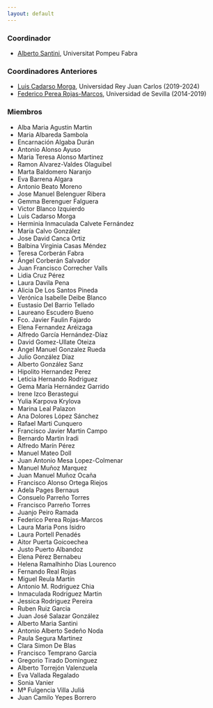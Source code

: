 ```yaml
---
layout: default
---
```


### Coordinador

* [Alberto Santini](https://santini.in/), Universitat Pompeu Fabra

### Coordinadores Anteriores

* [Luis Cadarso Morga](https://tsc.urjc.es/profiles/luis_cadarso.html), Universidad Rey Juan Carlos (2019-2024)
* [Federico Perea Rojas-Marcos](https://www.us.es/trabaja-en-la-us/directorio/federico-perea-rojas-marcos), Universidad de Sevilla (2014-2019)

### Miembros

* Alba Maria Agustin Martin
* Maria Albareda Sambola
* Encarnación Algaba Durán
* Antonio Alonso Ayuso
* Maria Teresa Alonso Martinez
* Ramon Alvarez-Valdes Olaguibel
* Marta Baldomero Naranjo
* Eva Barrena Algara
* Antonio Beato Moreno
* Jose Manuel Belenguer Ribera
* Gemma Berenguer Falguera
* Victor Blanco Izquierdo
* Luis Cadarso Morga
* Herminia Inmaculada Calvete Fernández
* María Calvo González
* Jose David Canca Ortiz
* Balbina Virginia Casas Méndez
* Teresa Corberán Fabra
* Ángel Corberán Salvador
* Juan Francisco Correcher Valls
* Lidia Cruz Pérez
* Laura Davila Pena
* Alicia De Los Santos Pineda
* Verónica Isabelle Deibe Blanco
* Eustasio Del Barrio Tellado
* Laureano  Escudero Bueno
* Fco. Javier Faulin Fajardo
* Elena Fernandez Aréizaga
* Alfredo García Hernández-Díaz
* David Gomez-Ullate Oteiza
* Angel Manuel Gonzalez Rueda
* Julio González Díaz
* Alberto González Sanz
* Hipolito Hernandez Perez
* Leticia Hernando Rodriguez
* Gema María Hernández Garrido
* Irene Izco Berastegui
* Yulia Karpova Krylova
* Marina Leal Palazon
* Ana Dolores López Sánchez
* Rafael Marti Cunquero
* Francisco Javier Martin Campo
* Bernardo Martin Iradi
* Alfredo Marín Pérez
* Manuel Mateo Doll
* Juan Antonio Mesa Lopez-Colmenar
* Manuel Muñoz Marquez
* Juan Manuel Muñoz Ocaña
* Francisco Alonso Ortega Riejos
* Adela Pages Bernaus
* Consuelo Parreño Torres
* Francisco Parreño Torres
* Juanjo Peiro Ramada
* Federico Perea Rojas-Marcos
* Laura Maria Pons Isidro
* Laura Portell Penadés
* Aitor Puerta Goicoechea
* Justo Puerto Albandoz
* Elena Pérez Bernabeu
* Helena Ramalhinho Dias Lourenco
* Fernando Real Rojas
* Miguel Reula Martín
* Antonio M. Rodriguez Chia
* Inmaculada Rodriguez Martin
* Jessica Rodriguez Pereira
* Ruben Ruiz Garcia
* Juan José Salazar González
* Alberto Maria Santini
* Antonio Alberto Sedeño Noda
* Paula Segura Martinez
* Clara Simon De Blas
* Francisco Temprano Garcia
* Gregorio Tirado Dominguez
* Alberto Torrejón Valenzuela
* Eva Vallada Regalado
* Sonia Vanier
* Mª Fulgencia Villa Juliá
* Juan Camilo Yepes Borrero
